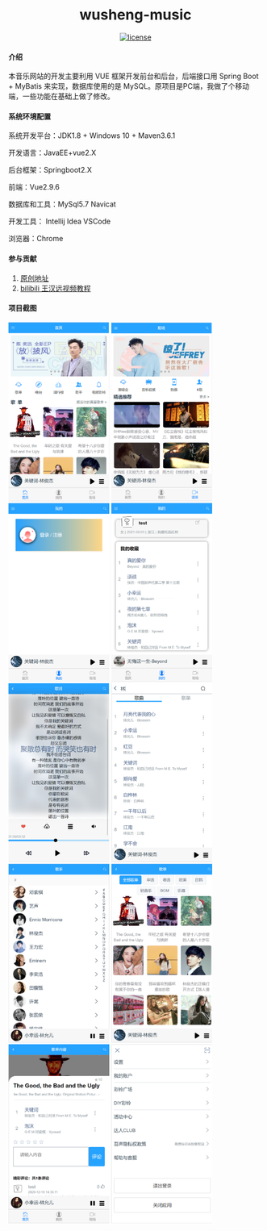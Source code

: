 <h1 align="center">wusheng-music</h1>

<p align="center">
  <a href=""><img alt="license" src="https://img.shields.io/github/license/Yin-Hongwei/music-website"></a>
</p>

#### 介绍

本音乐网站的开发主要利用 VUE 框架开发前台和后台，后端接口用 Spring Boot + MyBatis 来实现，数据库使用的是 MySQL。原项目是PC端，我做了个移动端，一些功能在基础上做了修改。

#### 系统环境配置

系统开发平台：JDK1.8 + Windows 10 + Maven3.6.1 

开发语言：JavaEE+vue2.X 

后台框架：Springboot2.X 

前端：Vue2.9.6 

数据库和工具：MySql5.7   Navicat  

开发工具： Intellij Idea  VSCode 

浏览器：Chrome

#### 参与贡献

1.  [原创地址](https://github.com/Yin-Hongwei/music-website)
2.  [bilibili 王汉远视频教程](https://www.bilibili.com/video/BV1Ck4y127cg)

#### 项目截图

<div style="padding:0 auto;">
    <img src="https://raw.githubusercontent.com/ivestszheng/images-store/master/wusheng-music/index.png" style="width:200px;height:355px"></img>
    <img src="https://raw.githubusercontent.com/ivestszheng/images-store/master/wusheng-music/live.png" style="width:200px;height:355px"></img>
    <img src="https://raw.githubusercontent.com/ivestszheng/images-store/master/wusheng-music/mine.png" style="width:200px;height:355px"></img>
    <img src="https://raw.githubusercontent.com/ivestszheng/images-store/master/wusheng-music/mine-logined.png" style="width:200px;height:355px"></img>
    <img src="https://raw.githubusercontent.com/ivestszheng/images-store/master/wusheng-music/player.png" style="width:200px;height:355px"></img>
    <img src="https://raw.githubusercontent.com/ivestszheng/images-store/master/wusheng-music/search.png" style="width:200px;height:355px"></img>
    <img src="https://raw.githubusercontent.com/ivestszheng/images-store/master/wusheng-music/singer-list.png" style="width:200px;height:355px"></img>
    <img src="https://raw.githubusercontent.com/ivestszheng/images-store/master/wusheng-music/song-list.png" style="width:200px;height:355px"></img>
    <img src="https://raw.githubusercontent.com/ivestszheng/images-store/master/wusheng-music/song-list-content.png" style="width:200px;height:355px"></img>
    <img src="https://raw.githubusercontent.com/ivestszheng/images-store/master/wusheng-music/logout.png" style="width:200px;height:355px"></img>
</div>


